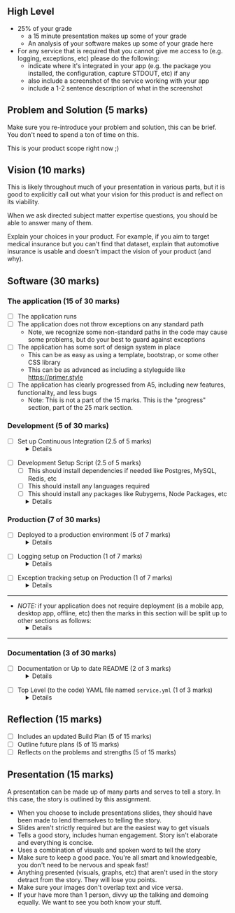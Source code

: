 <style>
  details {
    margin-top: -15px;
    margin-left: 42px;
    margin-bottom: 15px;
  }
</style>

## High Level

- 25% of your grade
  - a 15 minute presentation makes up some of your grade
  - An analysis of your software makes up some of your grade here
- For any service that is required that you cannot give me access to (e.g. logging, exceptions, etc) please do the following:
  - indicate where it's integrated in your app (e.g. the package you installed, the configuration, capture STDOUT, etc) if any
  - also include a screenshot of the service working with your app
  - include a 1-2 sentence description of what in the screenshot

## Problem and Solution (5 marks)

Make sure you re-introduce your problem and solution, this can be brief. You don't need to spend a ton of time on this.

This is your product scope right now ;)

## Vision (10 marks)

This is likely throughout much of your presentation in various parts,
but it is good to explicitly call out what your vision for this product is and reflect on its viability.

When we ask directed subject matter expertise questions, you should be able to answer many of them.

Explain your choices in your product. For example, if you aim to target medical insurance but you can't find that dataset, explain that automotive insurance is usable and doesn't impact the vision of your product (and why).

## Software (30 marks)

### The application (15 of 30 marks)

- [ ] The application runs
- [ ] The application does not throw exceptions on any standard path
  - Note, we recognize some non-standard paths in the code may cause some problems, but do your best to guard against exceptions
- [ ] The application has some sort of design system in place
  - This can be as easy as using a template, bootstrap, or some other CSS library
  - This can be as advanced as including a styleguide like https://primer.style
- [ ] The application has clearly progressed from A5, including new features, functionality, and less bugs
  - Note: This is not a part of the 15 marks. This is the "progress" section, part of the 25 mark section.

### Development (5 of 30 marks)

- [ ] Set up Continuous Integration (2.5 of 5 marks)

<details markdown="1">
  <div class="details-box">

  I recommend [GitHub Actions CI](https://help.github.com/en/actions/automating-your-workflow-with-github-actions).

  <h4>Examples:</h4>

  - [JavaScript example for GitHub Actions CI](https://github.com/integrations/jira/pull/295)
  - [Ruby example for GitHub Actions CI](https://github.com/dcsil/learn_software_app/blob/master/.github/workflows/ruby.yml)

  </div>
</details>

- [ ] Development Setup Script (2.5 of 5 marks)
  - [ ] This should install dependencies if needed like Postgres, MySQL, Redis, etc
  - [ ] This should install any languages required
  - [ ] This should install any packages like Rubygems, Node Packages, etc

<details markdown="1">
  <div class="details-box">

  Write a script named `script/bootstrap`, it should setup much of your system for you.

  It is fine if the script targets one operating system (mac, Linux, or windows).
  
  Make note of this script in the README of your app. If you have a getting started guide, this can be in there but you should make sure that that guide is mentioned in the README.
  
  Docker and Docker Compose is a good option here

  <h4>Examples:</h4>

  - [JavaScript and Node](https://github.com/integrations/jira/blob/master/script/bootstrap)
    - this uses `brew bundle`, which comes from https://brew.sh/
    - `brew bundle` installed everything from the [`Brewfile`](https://github.com/integrations/jira/blob/master/Brewfile)

  </div>
</details>

### Production (7 of 30 marks)

- [ ] Deployed to a production environment (5 of 7 marks)

<details markdown="1">
  <div class="details-box">

  You can deploy to Heroku really easily with Ruby, JavaScript, Python, Go, PHP, and other languages.
    - You only need the hobby dyno
    - I would recommend Postgres as there is a free hobby database you can use
    - This is not good to host your machine learning experiments
    - It is included in your [GitHub Student Pack](https://education.github.com/pack)

  - [DigitalOcean](https://digitalocean.com), [Amazon AWS](https://aws.amazon.com/), and [Microsoft Azure](https://azure.microsoft.com/en-us/) are other options and also included

  </div>
</details>

- [ ] Logging setup on Production (1 of 7 marks)

<details markdown="1">
  <div class="details-box">

  - [LogDNA](https://logdna.com/) is included in your [GitHub Student Pack](https://education.github.com/pack)
  - There is also a Heroku add-on to make this really easy
  
  Logging services help you debug your application and know what's going on.
  Be careful not to send passwords, tokens, and other secure information here. Some places, like GitHub, even remove [personally identifiable information](https://en.wikipedia.org/wiki/Personal_data) from the logs.

  </div>
</details>


- [ ] Exception tracking setup on Production (1 of 7 marks)

<details markdown="1">
  <div class="details-box">

  - [Sentry](https://sentry.io/) is included in your student pack
  - There is also a Heroku add-on to make this really easy
  
  While logging services help you debug, they can't keep track of all the information you need when an exception or bug occurs.
  For that, you need exception tracking. This will capture information like the stack trace of the exception, the error class and name, and other metadata to help you pinpoint the issue.
  Be careful not to send passwords, tokens, and other secure information here. Some places, like GitHub, even remove [personally identifiable information](https://en.wikipedia.org/wiki/Personal_data) from the metadata.

  </div>
</details>

---

- _NOTE:_ if your application does not require deployment (is a mobile app, desktop app, offline, etc) then the marks in this section will be split up to other sections as follows: 

<details markdown="1">
  <div class="details-box">

  <h4>Development (8 of 30 marks)</h4>

  - [ ] Development Setup Script (4 of 8 marks)
  - [ ] Set up Continuous Integration (4 of 8 marks)

  <h4>Documentation (7 of 30 marks)</h4>

  - [ ] Documentation or Up to date README (5 of 7 marks)
  - [ ] Top Level (to the code) YAML file (2 of 7 marks)

  </div>
</details>

---

### Documentation (3 of 30 marks)

- [ ] Documentation or Up to date README (2 of 3 marks)

<details markdown="1">
  <div class="details-box">

  This should include major documentation like architecture diagrams you've made, decisions should be recorded, and any other relevant docs about the app (debugging, development setup, etc).

  </div>
</details>

- [ ] Top Level (to the code) YAML file named `service.yml` (1 of 3 marks)

<details markdown="1">
  <div class="details-box">

```yaml 
tools:
  exceptions: https://...
  logging: https://...
  ci: https://...

services:
  production: https://... (link to the dashboard, not the running app)
  staging: ...

docs:
  getting_started: https://...
  
commands:
  bootstrap: script/bootstrap
  database:
    create: bin/rails db:create
    migrate: bin/rails db:migrate
  server: bin/rails server
```

This should serve as an example. These kinds of files can help you debug, record links to docs, services, tools, and more.

While this is less useful with one app, in an organization with many apps this can be crucial to remembering and finding information.

  </div>
</details>

## Reflection (15 marks)

- [ ] Includes an updated Build Plan (5 of 15 marks)
- [ ] Outline future plans (5 of 15 marks)
- [ ] Reflects on the problems and strengths (5 of 15 marks)

## Presentation (15 marks)

A presentation can be made up of many parts and serves to tell a story. In this case, the story is outlined by this assignment.

- When you choose to include presentations slides, they should have been made to lend themselves to telling the story.
- Slides aren't strictly required but are the easiest way to get visuals
- Tells a good story, includes human engagement. Story isn't elaborate and everything is concise.
- Uses a combination of visuals and spoken word to tell the story
- Make sure to keep a good pace. You're all smart and knowledgeable, you don't need to be nervous and speak fast!
- Anything presented (visuals, graphs, etc) that aren't used in the story detract from the story. They will lose you points.
- Make sure your images don't overlap text and vice versa.
- If your have more than 1 person, divvy up the talking and demoing equally. We want to see you both know your stuff.
